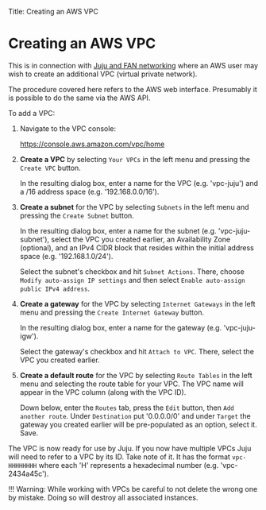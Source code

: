 Title: Creating an AWS VPC

# Creating an AWS VPC

This is in connection with [Juju and FAN networking][charms-fan] where an AWS
user may wish to create an additional VPC (virtual private network).

The procedure covered here refers to the AWS web interface. Presumably it is
possible to do the same via the AWS API.

To add a VPC:

 1. Navigate to the VPC console:

    https://console.aws.amazon.com/vpc/home

 1. **Create a VPC** by selecting `Your VPCs` in the left menu and pressing the
    `Create VPC` button.

    In the resulting dialog box, enter a name for the VPC (e.g. 'vpc-juju') and
    a /16 address space (e.g. '192.168.0.0/16').

 1. **Create a subnet** for the VPC by selecting `Subnets` in the left menu and
    pressing the `Create Subnet` button.

    In the resulting dialog box, enter a name for the subnet (e.g.
    'vpc-juju-subnet'), select the VPC you created earlier, an Availability
    Zone (optional), and an IPv4 CIDR block that resides within the initial
    address space (e.g. '192.168.1.0/24').

    Select the subnet's checkbox and hit `Subnet Actions`. There, choose
    `Modify auto-assign IP settings` and then select `Enable auto-assign public
    IPv4 address`.

 1. **Create a gateway** for the VPC by selecting `Internet Gateways` in the
    left menu and pressing the `Create Internet Gateway` button.

    In the resulting dialog box, enter a name for the gateway (e.g.
    'vpc-juju-igw').

    Select the gateway's checkbox and hit `Attach to VPC`. There, select the
    VPC you created earlier.

 1. **Create a default route** for the VPC by selecting `Route Tables` in the
    left menu and selecting the route table for your VPC. The VPC name will
    appear in the VPC column (along with the VPC ID).

    Down below, enter the `Routes` tab, press the `Edit` button, then
    `Add another route`. Under `Destination` put '0.0.0.0/0' and under `Target`
    the gateway you created earlier will be pre-populated as an option, select
    it.  Save.
    
The VPC is now ready for use by Juju. If you now have multiple VPCs Juju will
need to refer to a VPC by its ID. Take note of it. It has the format
`vpc-HHHHHHHH` where each 'H' represents a hexadecimal number (e.g.
'vpc-2434a45c').

!!! Warning:
    While working with VPCs be careful to not delete the wrong one by mistake.
    Doing so will destroy all associated instances.


<!-- LINKS -->

[charms-fan]: ./charms-fan.html
